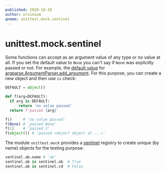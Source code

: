 ```yaml
---
published: 2020-10-20
author: orsinium
qname: unittest.mock.sentinel
---
```


# unittest.mock.sentinel

Some functions can accept as an argument value of any type or no value at all. If you set the default value to `None` you can't say if `None` was explicitly passed or not. For example, the [default value](https://docs.python.org/3/library/argparse.html#default) for [argparse.ArgumentParser.add_argument](https://docs.python.org/3/library/argparse.html#the-add-argument-method). For this purpose, you can create a new object and then use `is` check:

```python
DEFAULT = object()

def f(arg=DEFAULT):
  if arg is DEFAULT:
      return 'no value passed'
  return f'passed {arg}'

f()     # 'no value passed'
f(None) # 'passed None'
f(1)    # 'passed 1'
f(object()) # 'passed <object object at ...>'
```

The module `unittest.mock` provides a [sentinel](https://docs.python.org/3/library/unittest.mock.html#sentinel) registry to create unique (by name) objects for the testing purpose:

```python
sentinel.ab.name # 'ab'
sentinel.ab is sentinel.ab  # True
sentinel.ab is sentinel.cd  # False
```
